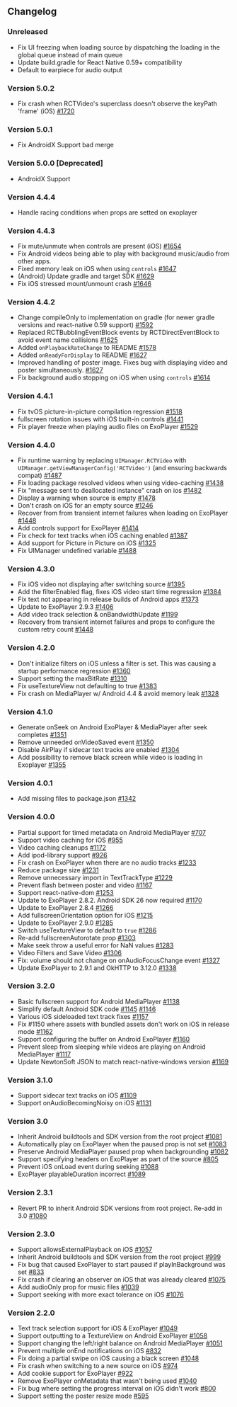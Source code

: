 ## Changelog
### Unreleased
* Fix UI freezing when loading source by dispatching the loading in the global queue instead of main queue
* Update build.gradle for React Native 0.59+ compatibility
* Default to earpiece for audio output

### Version 5.0.2
* Fix crash when RCTVideo's superclass doesn't observe the keyPath 'frame' (iOS) [#1720](https://github.com/react-native-community/react-native-video/pull/1720)

### Version 5.0.1
* Fix AndroidX Support bad merge

### Version 5.0.0 [Deprecated]
* AndroidX Support

### Version 4.4.4
* Handle racing conditions when props are setted on exoplayer

### Version 4.4.3
* Fix mute/unmute when controls are present (iOS) [#1654](https://github.com/react-native-community/react-native-video/pull/1654)
* Fix Android videos being able to play with background music/audio from other apps.
* Fixed memory leak on iOS when using `controls` [#1647](https://github.com/react-native-community/react-native-video/pull/1647)
* (Android) Update gradle and target SDK [#1629](https://github.com/react-native-community/react-native-video/pull/1629)
* Fix iOS stressed mount/unmount crash [#1646](https://github.com/react-native-community/react-native-video/pull/1646)

### Version 4.4.2
* Change compileOnly to implementation on gradle (for newer gradle versions and react-native 0.59 support) [#1592](https://github.com/react-native-community/react-native-video/pull/1592)
* Replaced RCTBubblingEventBlock events by RCTDirectEventBlock to avoid event name collisions [#1625](https://github.com/react-native-community/react-native-video/pull/1625)
* Added `onPlaybackRateChange` to README [#1578](https://github.com/react-native-community/react-native-video/pull/1578)
* Added `onReadyForDisplay` to README [#1627](https://github.com/react-native-community/react-native-video/pull/1627)
* Improved handling of poster image. Fixes bug with displaying video and poster simultaneously. [#1627](https://github.com/react-native-community/react-native-video/pull/1627)
* Fix background audio stopping on iOS when using `controls` [#1614](https://github.com/react-native-community/react-native-video/pull/1614)

### Version 4.4.1
* Fix tvOS picture-in-picture compilation regression [#1518](https://github.com/react-native-community/react-native-video/pull/1518)
* fullscreen rotation issues with iOS built-in controls [#1441](https://github.com/react-native-community/react-native-video/pull/1441)
* Fix player freeze when playing audio files on ExoPlayer [#1529](https://github.com/react-native-community/react-native-video/pull/1529)

### Version 4.4.0
* Fix runtime warning by replacing `UIManager.RCTVideo` with `UIManager.getViewManagerConfig('RCTVideo')` (and ensuring backwards compat) [#1487](https://github.com/react-native-community/react-native-video/pull/1487)
* Fix loading package resolved videos when using video-caching [#1438](https://github.com/react-native-community/react-native-video/pull/1438)
* Fix "message sent to deallocated instance" crash on ios [#1482](https://github.com/react-native-community/react-native-video/pull/1482)
* Display a warning when source is empty [#1478](https://github.com/react-native-community/react-native-video/pull/1478)
* Don't crash on iOS for an empty source [#1246](https://github.com/react-native-community/react-native-video/pull/1246)
* Recover from from transient internet failures when loading on ExoPlayer [#1448](https://github.com/react-native-community/react-native-video/pull/1448)
* Add controls support for ExoPlayer [#1414](https://github.com/react-native-community/react-native-video/pull/1414)
* Fix check for text tracks when iOS caching enabled [#1387](https://github.com/react-native-community/react-native-video/pull/1387)
* Add support for Picture in Picture on iOS [#1325](https://github.com/react-native-community/react-native-video/pull/1325)
* Fix UIManager undefined variable [#1488](https://github.com/react-native-community/react-native-video/pull/1488)

### Version 4.3.0
* Fix iOS video not displaying after switching source [#1395](https://github.com/react-native-community/react-native-video/pull/1395)
* Add the filterEnabled flag, fixes iOS video start time regression [#1384](https://github.com/react-native-community/react-native-video/pull/1384)
* Fix text not appearing in release builds of Android apps [#1373](https://github.com/react-native-community/react-native-video/pull/1373)
* Update to ExoPlayer 2.9.3 [#1406](https://github.com/react-native-community/react-native-video/pull/1406)
* Add video track selection & onBandwidthUpdate [#1199](https://github.com/react-native-community/react-native-video/pull/1199)
* Recovery from transient internet failures and props to configure the custom retry count [#1448](https://github.com/react-native-community/react-native-video/pull/1448)

### Version 4.2.0
* Don't initialize filters on iOS unless a filter is set. This was causing a startup performance regression [#1360](https://github.com/react-native-community/react-native-video/pull/1360)
* Support setting the maxBitRate [#1310](https://github.com/react-native-community/react-native-video/pull/1310)
* Fix useTextureView not defaulting to true [#1383](https://github.com/react-native-community/react-native-video/pull/1383)
* Fix crash on MediaPlayer w/ Android 4.4 & avoid memory leak [#1328](https://github.com/react-native-community/react-native-video/pull/1328)

### Version 4.1.0
* Generate onSeek on Android ExoPlayer & MediaPlayer after seek completes [#1351](https://github.com/react-native-community/react-native-video/pull/1351)
* Remove unneeded onVideoSaved event [#1350](https://github.com/react-native-community/react-native-video/pull/1350)
* Disable AirPlay if sidecar text tracks are enabled [#1304](https://github.com/react-native-community/react-native-video/pull/1304)
* Add possibility to remove black screen while video is loading in Exoplayer [#1355](https://github.com/react-native-community/react-native-video/pull/1355)

### Version 4.0.1
* Add missing files to package.json [#1342](https://github.com/react-native-community/react-native-video/pull/1342)

### Version 4.0.0
* Partial support for timed metadata on Android MediaPlayer [#707](https://github.com/react-native-community/react-native-video/pull/707)
* Support video caching for iOS [#955](https://github.com/react-native-community/react-native-video/pull/955)
* Video caching cleanups [#1172](https://github.com/react-native-community/react-native-video/pull/1172)
* Add ipod-library support [#926](https://github.com/react-native-community/react-native-video/pull/926/files)
* Fix crash on ExoPlayer when there are no audio tracks [#1233](https://github.com/react-native-community/react-native-video/pull/1233)
* Reduce package size [#1231](https://github.com/react-native-community/react-native-video/pull/1231)
* Remove unnecessary import in TextTrackType [#1229](https://github.com/react-native-community/react-native-video/pull/1229)
* Prevent flash between poster and video [#1167](https://github.com/react-native-community/react-native-video/pull/1167)
* Support react-native-dom [#1253](https://github.com/react-native-community/react-native-video/pull/1253)
* Update to ExoPlayer 2.8.2. Android SDK 26 now required [#1170](https://github.com/react-native-community/react-native-video/pull/1170)
* Update to ExoPlayer 2.8.4 [#1266](https://github.com/react-native-community/react-native-video/pull/1266)
* Add fullscreenOrientation option for iOS [#1215](https://github.com/react-native-community/react-native-video/pull/1215)
* Update to ExoPlayer 2.9.0 [#1285](https://github.com/react-native-community/react-native-video/pull/1285)
* Switch useTextureView to default to `true` [#1286](https://github.com/react-native-community/react-native-video/pull/1286)
* Re-add fullscreenAutorotate prop [#1303](https://github.com/react-native-community/react-native-video/pull/1303)
* Make seek throw a useful error for NaN values [#1283](https://github.com/react-native-community/react-native-video/pull/1283)
* Video Filters and Save Video [#1306](https://github.com/react-native-community/react-native-video/pull/1306)
* Fix: volume should not change on onAudioFocusChange event [#1327](https://github.com/react-native-community/react-native-video/pull/1327)
* Update ExoPlayer to 2.9.1 and OkHTTP to 3.12.0 [#1338](https://github.com/react-native-community/react-native-video/pull/1338)

### Version 3.2.0
* Basic fullscreen support for Android MediaPlayer [#1138](https://github.com/react-native-community/react-native-video/pull/1138)
* Simplify default Android SDK code [#1145](https://github.com/react-native-community/react-native-video/pull/1145) [#1146](https://github.com/react-native-community/react-native-video/pull/1146)
* Various iOS sideloaded text track fixes [#1157](https://github.com/react-native-community/react-native-video/pull/1157)
* Fix #1150 where assets with bundled assets don't work on iOS in release mode [#1162](https://github.com/react-native-community/react-native-video/pull/1162)
* Support configuring the buffer on Android ExoPlayer [#1160](https://github.com/react-native-community/react-native-video/pull/1160)
* Prevent sleep from sleeping while videos are playing on Android MediaPlayer [#1117](https://github.com/react-native-community/react-native-video/pull/1117)
* Update NewtonSoft JSON to match react-native-windows version [#1169](https://github.com/react-native-community/react-native-video/pull/1169)

### Version 3.1.0
* Support sidecar text tracks on iOS [#1109](https://github.com/react-native-community/react-native-video/pull/1109)
* Support onAudioBecomingNoisy on iOS [#1131](https://github.com/react-native-community/react-native-video/pull/1131)

### Version 3.0
* Inherit Android buildtools and SDK version from the root project [#1081](https://github.com/react-native-community/react-native-video/pull/1081)
* Automatically play on ExoPlayer when the paused prop is not set [#1083](https://github.com/react-native-community/react-native-video/pull/1083)
* Preserve Android MediaPlayer paused prop when backgrounding [#1082](https://github.com/react-native-community/react-native-video/pull/1082)
* Support specifying headers on ExoPlayer as part of the source [#805](https://github.com/react-native-community/react-native-video/pull/805)
* Prevent iOS onLoad event during seeking [#1088](https://github.com/react-native-community/react-native-video/pull/1088)
* ExoPlayer playableDuration incorrect [#1089](https://github.com/react-native-community/react-native-video/pull/1089)

### Version 2.3.1
* Revert PR to inherit Android SDK versions from root project. Re-add in 3.0 [#1080](https://github.com/react-native-community/react-native-video/pull/1080)

### Version 2.3.0
* Support allowsExternalPlayback on iOS [#1057](https://github.com/react-native-community/react-native-video/pull/1057)
* Inherit Android buildtools and SDK version from the root project [#999](https://github.com/react-native-community/react-native-video/pull/999)
* Fix bug that caused ExoPlayer to start paused if playInBackground was set [#833](https://github.com/react-native-community/react-native-video/pull/833)
* Fix crash if clearing an observer on iOS that was already cleared [#1075](https://github.com/react-native-community/react-native-video/pull/1075)
* Add audioOnly prop for music files [#1039](https://github.com/react-native-community/react-native-video/pull/1039)
* Support seeking with more exact tolerance on iOS [#1076](https://github.com/react-native-community/react-native-video/pull/1076)

### Version 2.2.0
* Text track selection support for iOS & ExoPlayer [#1049](https://github.com/react-native-community/react-native-video/pull/1049)
* Support outputting to a TextureView on Android ExoPlayer [#1058](https://github.com/react-native-community/react-native-video/pull/1058)
* Support changing the left/right balance on Android MediaPlayer [#1051](https://github.com/react-native-community/react-native-video/pull/1051)
* Prevent multiple onEnd notifications on iOS [#832](https://github.com/react-native-community/react-native-video/pull/832)
* Fix doing a partial swipe on iOS causing a black screen [#1048](https://github.com/react-native-community/react-native-video/pull/1048)
* Fix crash when switching to a new source on iOS [#974](https://github.com/react-native-community/react-native-video/pull/974)
* Add cookie support for ExoPlayer [#922](https://github.com/react-native-community/react-native-video/pull/922)
* Remove ExoPlayer onMetadata that wasn't being used [#1040](https://github.com/react-native-community/react-native-video/pull/1040)
* Fix bug where setting the progress interval on iOS didn't work [#800](https://github.com/react-native-community/react-native-video/pull/800)
* Support setting the poster resize mode [#595](https://github.com/react-native-community/react-native-video/pull/595)
